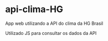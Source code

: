 # api-clima-HG
App web utilizando a API do clima da HG Brasil

Utilizado JS para consultar os dados da API
